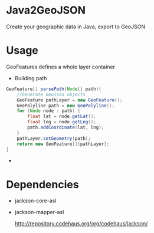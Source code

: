 Java2GeoJSON
============

Create your geographic data in Java, export to GeoJSON

Usage
==========

GeoFeatures defines a whole layer container

* Building path
```java
GeoFeature[] parsePath(Node[] path){
	//Generate GeoJson objects
	GeoFeature pathLayer = new GeoFeature();
	GeoPolyline path = new GeoPolyline();		
	for (Node node : path) {						
		float lat = node.getLat();
		float lng = node.getLng();
		path.addCoordinate(lat, lng);									
	}
	pathLayer.setGeometry(path);
	return new GeoFeature[]{pathLayer};
}
```

*
Dependencies
==========

* jackson-core-asl
* jackson-mapper-asl
  
  http://repository.codehaus.org/org/codehaus/jackson/
